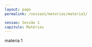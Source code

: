 ```yaml
---
layout: page
permalink: /sessao1/materias/materia1/

sessao: Sessão 1
capitulo: Matérias
---
```


materia 1